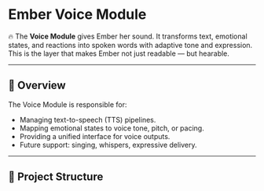 # Ember Voice Module

🔥 The **Voice Module** gives Ember her sound. It transforms text, emotional states, and reactions into spoken words with adaptive tone and expression.  
This is the layer that makes Ember not just readable — but hearable.

---

## 📖 Overview
The Voice Module is responsible for:
- Managing text-to-speech (TTS) pipelines.
- Mapping emotional states to voice tone, pitch, or pacing.
- Providing a unified interface for voice outputs.
- Future support: singing, whispers, expressive delivery.

---

## 📂 Project Structure
